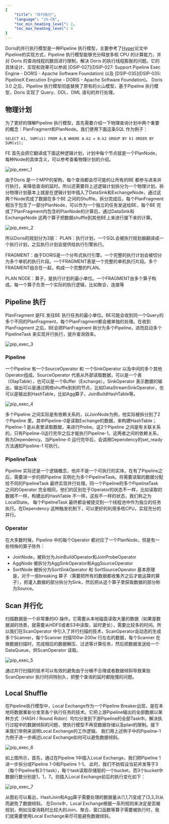 ```yaml
---
{
    "title": "并行执行",
    "language": "zh-CN",
    "toc_min_heading_level": 2,
    "toc_max_heading_level": 4
}
---
```


<!--
Licensed to the Apache Software Foundation (ASF) under one
or more contributor license agreements.  See the NOTICE file
distributed with this work for additional information
regarding copyright ownership.  The ASF licenses this file
to you under the Apache License, Version 2.0 (the
"License"); you may not use this file except in compliance
with the License.  You may obtain a copy of the License at

  http://www.apache.org/licenses/LICENSE-2.0

Unless required by applicable law or agreed to in writing,
software distributed under the License is distributed on an
"AS IS" BASIS, WITHOUT WARRANTIES OR CONDITIONS OF ANY
KIND, either express or implied.  See the License for the
specific language governing permissions and limitations
under the License.
-->



Doris的并行执行模型是一种Pipeline 执行模型，主要参考了[Hyper](https://db.in.tum.de/~leis/papers/morsels.pdf)论文中Pipeline的实现方式，Pipeline 执行模型能够充分释放多核 CPU 的计算能力，并对 Doris 的查询线程的数目进行限制，解决 Doris 的执行线程膨胀的问题。它的具体设计、实现和效果可以参阅 [DSIP-027](DSIP-027: Support Pipeline Exec Engine - DORIS - Apache Software Foundation) 以及 [DSIP-035](DSIP-035: PipelineX Execution Engine - DORIS - Apache Software Foundation)。
Doris 3.0 之后，Pipeline 执行模型彻底替换了原有的火山模型，基于Pipeline 执行模型，Doris 实现了 Query、DDL、DML 语句的并行处理。

## 物理计划
为了更好的理解Pipeline 执行模型，首先需要介绍一下物理查询计划中两个重要的概念：PlanFragment和PlanNode。我们使用下面这条SQL 作为例子：
```
SELECT k1, SUM(v1) FROM A,B WHERE A.k2 = B.k2 GROUP BY k1 ORDER BY SUM(v1);
```

FE 首先会把它翻译成下面这种逻辑计划，计划中每个节点就是一个PlanNode，每种Node的具体含义，可以参考查看物理计划的介绍。

![pip_exec_1](/images/pip_exec_1.png)

由于Doris 是一个MPP的架构，每个查询都会尽可能的让所有的BE 都参与进来并行执行，来降低查询的延时。所以还需要将上述逻辑计划拆分为一个物理计划，拆分物理计划基本上就是在逻辑计划中插入了DataSink和ExchangeNode，通过这两个Node完成了数据在多个BE 之间的Shuffle。拆分完成后，每个PlanFragment 相当于包含了一部分PlanNode，可以作为一个独立的任务发送给BE，每个BE 完成了PlanFragment内包含的PlanNode的计算后，通过DataSink和ExchangeNode 这两个算子把数据shuffle到其他BE上来进行接下来的计算。

![pip_exec_2](/images/pip_exec_2.png)

所以Doris的规划分为3层：
PLAN：执行计划，一个SQL会被执行规划器翻译成一个执行计划，之后执行计划会提供给执行引擎执行。

FRAGMENT：由于DORIS是一个分布式执行引擎。一个完整的执行计划会被切分为多个单机的执行片段。一个FRAGMENT表是一个完整的单机执行片段。多个FRAGMENT组合在一起，构成一个完整的PLAN。

PLAN NODE：算子，是执行计划的最小单位。一个FRAGMENT由多个算子构成。每一个算子负责一个实际的执行逻辑，比如聚合，连接等

## Pipeline 执行
PlanFragment 是FE 发往BE 执行任务的最小单位。BE可能会收到同一个Query的多个不同的PlanFragment，每个PlanFragment都会被单独的处理。在收到PlanFragment 之后，BE会把PlanFragment 拆分为多个Pipeline，进而启动多个PipelineTask 来实现并行执行，提升查询效率。

![pip_exec_3](/images/pip_exec_3.png)


### Pipeline
一个Pipeline 有一个SourceOperator 和 一个SinkOperator 以及中间的多个其他Operator组成。SourceOperator 代表从外部读取数据，可以是一个表（OlapTable），也可以是一个Buffer（Exchange）。SinkOperator 表示数据的输出，输出可以是通过网络shuffle到别的节点，比如DataStreamSinkOperator，也可以是输出到HashTable，比如Agg算子，JoinBuildHashTable等。

![pip_exec_4](/images/pip_exec_4.png)

多个Pipeline 之间实际是有依赖关系的，以JoinNode为例，他实际被拆分到了2个Pipeline 里。其中Pipeline-0是读取Exchange的数据，来构建HashTable；Pipeline-1 是从表里读取数据，来进行Probe。这2个Pipeline 之间是有关联关系的，只有Pipeline-0运行完毕之后才能执行Pipeline-1。这两者之间的依赖关系，称为Dependency。当Pipeline-0 运行完毕后，会调用Dependency的set_ready 方法通知Pipeline-1 可执行。

### PipelineTask
Pipeline 实际还是一个逻辑概念，他并不是一个可执行的实体。在有了Pipeline之后，需要进一步的把Pipeline 实例化为多个PipelineTask。将需要读取的数据分配给不同的PipelineTask 最终实现并行处理。同一个Pipeline的多个PipelineTask 之间的Operator 完全相同，他们的区别在于Operator的状态不一样，比如读取的数据不一样，构建出的HashTable 不一样，这些不一样的状态，我们称之为LocalState。
每个PipelineTask 最终都会被提交到一个线程池中作为独立的任务执行。在Dependency 这种触发机制下，可以更好的利用多核CPU，实现充分的并行。

### Operator
在大多数时候，Pipeline 中的每个Operator 都对应了一个PlanNode，但是有一些特殊的算子除外：
- JoinNode，被拆分为JoinBuildOperator和JoinProbeOperator
- AggNode 被拆分为AggSinkOperator和AggSourceOperator
- SortNode 被拆分为SortSinkOperator 和 SortSourceOperator
基本原理是，对于一些breaking 算子（需要把所有的数据都收集齐之后才能运算的算子），把灌入数据的部分拆分为Sink，然后把从这个算子里获取数据的部分称为Source。

## Scan 并行化 
扫描数据是一个非常重的IO 操作，它需要从本地磁盘读取大量的数据（如果是数据湖的场景，就需要从HDFS或者S3中读取，延时更长），需要比较多的时间。所以我们在ScanOperator 中引入了并行扫描的技术，ScanOperator会动态的生成多个Scanner，每个Scanner 扫描100w-200w 行左右的数据，每个Scanner 在做数据扫描时，完成相应的数据解压、过滤等计算任务，然后把数据发送给一个DataQueue，供ScanOperator 读取。

![pip_exec_5](/images/pip_exec_5.png)

通过并行扫描的技术可以有效的避免由于分桶不合理或者数据倾斜导致某些ScanOperator 执行时间特别久，把整个查询的延时都拖慢的问题。

## Local Shuffle
在Pipeline执行模型中，Local Exchange作为一个Pipeline Breaker出现，是在本地将数据重新分发至各个执行任务的技术。它把上游Pipeline输出的全部数据以某种方式（HASH / Round Robin）均匀分发到下游Pipeline的全部Task中。解决执行过程中的数据倾斜的问题，使执行模型不再受数据存储以及plan的限制。接下来我们举例来说明Local Exchange的工作逻辑。
我们用上述例子中的Pipeline-1为例子进一步阐述Local Exchange如何可以避免数据倾斜。

![pip_exec_6](/images/pip_exec_6.png)

如上图所示，首先，通过在Pipeline 1中插入Local Exchange，我们把Pipeline 1进一步拆分成Pipeline 1-0和Pipeline 1-1。
此时，我们不妨假设当前并发等于3（每个Pipeline有3个task），每个task读取存储层的一个bucket，而3个bucket中数据行数分别是1，1，7。则插入Local Exchange前后的执行变化如下：

![pip_exec_7](/images/pip_exec_7.png)

从图右可以看出，HashJoin和Agg算子需要处理的数据量从(1,1,7)变成了(3,3,3)从而避免了数据倾斜。
在Doris中，Local Exchange根据一系列规则来决定是否被规划，例如当查询耗时比较大的Join、聚合、窗口函数等算子需要被执行时，我们就需要使用Local Exchange来尽可能避免数据倾斜。